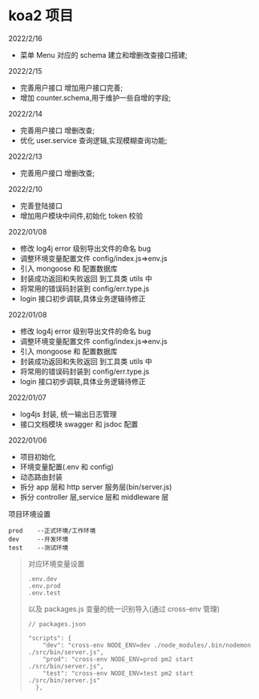# koa2 项目

2022/2/16

- 菜单 Menu 对应的 schema 建立和增删改查接口搭建;

2022/2/15

- 完善用户接口 增加用户接口完善;
- 增加 counter.schema,用于维护一些自增的字段;

2022/2/14

- 完善用户接口 增删改查;
- 优化 user.service 查询逻辑,实现模糊查询功能;

2022/2/13

- 完善用户接口 增删改查;

2022/2/10

- 完善登陆接口
- 增加用户模块中间件,初始化 token 校验

2022/01/08

- 修改 log4j error 级别导出文件的命名 bug
- 调整环境变量配置文件 config/index.js=>env.js
- 引入 mongoose 和 配置数据库
- 封装成功返回和失败返回 到工具类 utils 中
- 将常用的错误码封装到 config/err.type.js
- login 接口初步调联,具体业务逻辑待修正

2022/01/08

- 修改 log4j error 级别导出文件的命名 bug
- 调整环境变量配置文件 config/index.js=>env.js
- 引入 mongoose 和 配置数据库
- 封装成功返回和失败返回 到工具类 utils 中
- 将常用的错误码封装到 config/err.type.js
- login 接口初步调联,具体业务逻辑待修正

2022/01/07

- log4js 封装, 统一输出日志管理
- 接口文档模块 swagger 和 jsdoc 配置

2022/01/06

- 项目初始化
- 环境变量配置(.env 和 config)
- 动态路由封装
- 拆分 app 层和 http server 服务层(bin/server.js)
- 拆分 controller 层,service 层和 middleware 层

项目环境设置

```
prod 	--正式环境/工作环境
dev 	--开发环境
test	--测试环境
```

> 对应环境变量设置
>
> ```
> .env.dev
> .env.prod
> .env.test
> ```
>
> 以及 packages.js 变量的统一识别导入(通过 cross-env 管理)
>
> ```
> // packages.json
>
> "scripts": {
>     "dev": "cross-env NODE_ENV=dev ./node_modules/.bin/nodemon ./src/bin/server.js",
>     "prod": "cross-env NODE_ENV=prod pm2 start ./src/bin/server.js",
>     "test": "cross-env NODE_ENV=test pm2 start ./src/bin/server.js"
>   },
> ```
